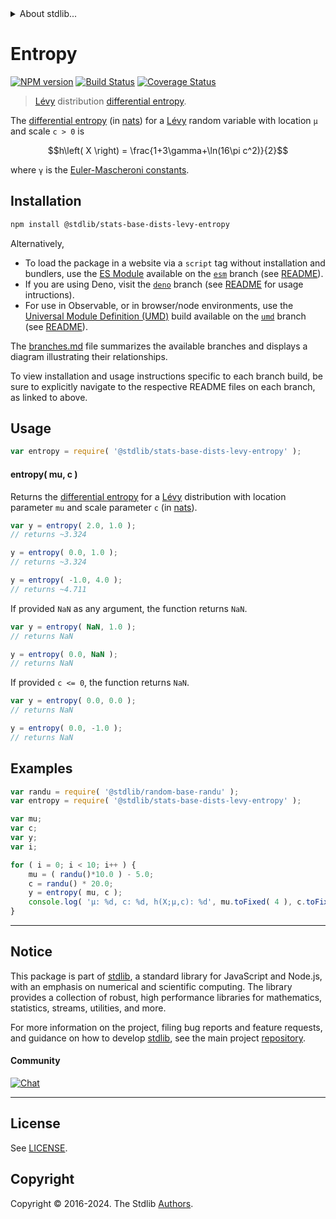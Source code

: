 <!--

@license Apache-2.0

Copyright (c) 2018 The Stdlib Authors.

Licensed under the Apache License, Version 2.0 (the "License");
you may not use this file except in compliance with the License.
You may obtain a copy of the License at

   http://www.apache.org/licenses/LICENSE-2.0

Unless required by applicable law or agreed to in writing, software
distributed under the License is distributed on an "AS IS" BASIS,
WITHOUT WARRANTIES OR CONDITIONS OF ANY KIND, either express or implied.
See the License for the specific language governing permissions and
limitations under the License.

-->


<details>
  <summary>
    About stdlib...
  </summary>
  <p>We believe in a future in which the web is a preferred environment for numerical computation. To help realize this future, we've built stdlib. stdlib is a standard library, with an emphasis on numerical and scientific computation, written in JavaScript (and C) for execution in browsers and in Node.js.</p>
  <p>The library is fully decomposable, being architected in such a way that you can swap out and mix and match APIs and functionality to cater to your exact preferences and use cases.</p>
  <p>When you use stdlib, you can be absolutely certain that you are using the most thorough, rigorous, well-written, studied, documented, tested, measured, and high-quality code out there.</p>
  <p>To join us in bringing numerical computing to the web, get started by checking us out on <a href="https://github.com/stdlib-js/stdlib">GitHub</a>, and please consider <a href="https://opencollective.com/stdlib">financially supporting stdlib</a>. We greatly appreciate your continued support!</p>
</details>

# Entropy

[![NPM version][npm-image]][npm-url] [![Build Status][test-image]][test-url] [![Coverage Status][coverage-image]][coverage-url] <!-- [![dependencies][dependencies-image]][dependencies-url] -->

> [Lévy][levy-distribution] distribution [differential entropy][entropy].

<!-- Section to include introductory text. Make sure to keep an empty line after the intro `section` element and another before the `/section` close. -->

<section class="intro">

The [differential entropy][entropy] (in [nats][nats]) for a [Lévy][levy-distribution] random variable with location `μ` and scale `c > 0` is

<!-- <equation class="equation" label="eq:levy_entropy" align="center" raw="h\left( X \right) = \frac{1+3\gamma+\ln(16\pi c^2)}{2}" alt="Differential entropy for a Lévy distribution."> -->

```math
h\left( X \right) = \frac{1+3\gamma+\ln(16\pi c^2)}{2}
```

<!-- <div class="equation" align="center" data-raw-text="h\left( X \right) = \frac{1+3\gamma+\ln(16\pi c^2)}{2}" data-equation="eq:levy_entropy">
    <img src="https://cdn.jsdelivr.net/gh/stdlib-js/stdlib@51534079fef45e990850102147e8945fb023d1d0/lib/node_modules/@stdlib/stats/base/dists/levy/entropy/docs/img/equation_levy_entropy.svg" alt="Differential entropy for a Lévy distribution.">
    <br>
</div> -->

<!-- </equation> -->

where `γ` is the [Euler-Mascheroni constants][euler-mascheroni].

</section>

<!-- /.intro -->

<!-- Package usage documentation. -->

<section class="installation">

## Installation

```bash
npm install @stdlib/stats-base-dists-levy-entropy
```

Alternatively,

-   To load the package in a website via a `script` tag without installation and bundlers, use the [ES Module][es-module] available on the [`esm`][esm-url] branch (see [README][esm-readme]).
-   If you are using Deno, visit the [`deno`][deno-url] branch (see [README][deno-readme] for usage intructions).
-   For use in Observable, or in browser/node environments, use the [Universal Module Definition (UMD)][umd] build available on the [`umd`][umd-url] branch (see [README][umd-readme]).

The [branches.md][branches-url] file summarizes the available branches and displays a diagram illustrating their relationships.

To view installation and usage instructions specific to each branch build, be sure to explicitly navigate to the respective README files on each branch, as linked to above.

</section>

<section class="usage">

## Usage

```javascript
var entropy = require( '@stdlib/stats-base-dists-levy-entropy' );
```

#### entropy( mu, c )

Returns the [differential entropy][entropy] for a [Lévy][levy-distribution] distribution with location parameter `mu` and scale parameter `c` (in [nats][nats]).

```javascript
var y = entropy( 2.0, 1.0 );
// returns ~3.324

y = entropy( 0.0, 1.0 );
// returns ~3.324

y = entropy( -1.0, 4.0 );
// returns ~4.711
```

If provided `NaN` as any argument, the function returns `NaN`.

```javascript
var y = entropy( NaN, 1.0 );
// returns NaN

y = entropy( 0.0, NaN );
// returns NaN
```

If provided `c <= 0`, the function returns `NaN`.

```javascript
var y = entropy( 0.0, 0.0 );
// returns NaN

y = entropy( 0.0, -1.0 );
// returns NaN
```

</section>

<!-- /.usage -->

<!-- Package usage notes. Make sure to keep an empty line after the `section` element and another before the `/section` close. -->

<section class="notes">

</section>

<!-- /.notes -->

<!-- Package usage examples. -->

<section class="examples">

## Examples

<!-- eslint no-undef: "error" -->

```javascript
var randu = require( '@stdlib/random-base-randu' );
var entropy = require( '@stdlib/stats-base-dists-levy-entropy' );

var mu;
var c;
var y;
var i;

for ( i = 0; i < 10; i++ ) {
    mu = ( randu()*10.0 ) - 5.0;
    c = randu() * 20.0;
    y = entropy( mu, c );
    console.log( 'µ: %d, c: %d, h(X;µ,c): %d', mu.toFixed( 4 ), c.toFixed( 4 ), y.toFixed( 4 ) );
}
```

</section>

<!-- /.examples -->

<!-- Section to include cited references. If references are included, add a horizontal rule *before* the section. Make sure to keep an empty line after the `section` element and another before the `/section` close. -->

<section class="references">

</section>

<!-- /.references -->

<!-- Section for related `stdlib` packages. Do not manually edit this section, as it is automatically populated. -->

<section class="related">

</section>

<!-- /.related -->

<!-- Section for all links. Make sure to keep an empty line after the `section` element and another before the `/section` close. -->


<section class="main-repo" >

* * *

## Notice

This package is part of [stdlib][stdlib], a standard library for JavaScript and Node.js, with an emphasis on numerical and scientific computing. The library provides a collection of robust, high performance libraries for mathematics, statistics, streams, utilities, and more.

For more information on the project, filing bug reports and feature requests, and guidance on how to develop [stdlib][stdlib], see the main project [repository][stdlib].

#### Community

[![Chat][chat-image]][chat-url]

---

## License

See [LICENSE][stdlib-license].


## Copyright

Copyright &copy; 2016-2024. The Stdlib [Authors][stdlib-authors].

</section>

<!-- /.stdlib -->

<!-- Section for all links. Make sure to keep an empty line after the `section` element and another before the `/section` close. -->

<section class="links">

[npm-image]: http://img.shields.io/npm/v/@stdlib/stats-base-dists-levy-entropy.svg
[npm-url]: https://npmjs.org/package/@stdlib/stats-base-dists-levy-entropy

[test-image]: https://github.com/stdlib-js/stats-base-dists-levy-entropy/actions/workflows/test.yml/badge.svg?branch=v0.2.2
[test-url]: https://github.com/stdlib-js/stats-base-dists-levy-entropy/actions/workflows/test.yml?query=branch:v0.2.2

[coverage-image]: https://img.shields.io/codecov/c/github/stdlib-js/stats-base-dists-levy-entropy/main.svg
[coverage-url]: https://codecov.io/github/stdlib-js/stats-base-dists-levy-entropy?branch=main

<!--

[dependencies-image]: https://img.shields.io/david/stdlib-js/stats-base-dists-levy-entropy.svg
[dependencies-url]: https://david-dm.org/stdlib-js/stats-base-dists-levy-entropy/main

-->

[chat-image]: https://img.shields.io/gitter/room/stdlib-js/stdlib.svg
[chat-url]: https://app.gitter.im/#/room/#stdlib-js_stdlib:gitter.im

[stdlib]: https://github.com/stdlib-js/stdlib

[stdlib-authors]: https://github.com/stdlib-js/stdlib/graphs/contributors

[umd]: https://github.com/umdjs/umd
[es-module]: https://developer.mozilla.org/en-US/docs/Web/JavaScript/Guide/Modules

[deno-url]: https://github.com/stdlib-js/stats-base-dists-levy-entropy/tree/deno
[deno-readme]: https://github.com/stdlib-js/stats-base-dists-levy-entropy/blob/deno/README.md
[umd-url]: https://github.com/stdlib-js/stats-base-dists-levy-entropy/tree/umd
[umd-readme]: https://github.com/stdlib-js/stats-base-dists-levy-entropy/blob/umd/README.md
[esm-url]: https://github.com/stdlib-js/stats-base-dists-levy-entropy/tree/esm
[esm-readme]: https://github.com/stdlib-js/stats-base-dists-levy-entropy/blob/esm/README.md
[branches-url]: https://github.com/stdlib-js/stats-base-dists-levy-entropy/blob/main/branches.md

[stdlib-license]: https://raw.githubusercontent.com/stdlib-js/stats-base-dists-levy-entropy/main/LICENSE

[levy-distribution]: https://en.wikipedia.org/wiki/L%C3%A9vy_distribution

[entropy]: https://en.wikipedia.org/wiki/Entropy_%28information_theory%29

[euler-mascheroni]: https://en.wikipedia.org/wiki/Euler%E2%80%93Mascheroni_constant

[nats]: https://en.wikipedia.org/wiki/Nat_%28unit%29

</section>

<!-- /.links -->
